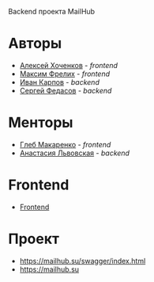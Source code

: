 Backend проекта MailHub

# Авторы
* [Алексей Хоченков](https://github.com/AlexKhochenkov) - _frontend_
* [Максим Фрелих](https://github.com/frelikhmax) - _frontend_
* [Иван Карпов](https://github.com/Karpov-Ivan) - _backend_
* [Сергей Федасов](https://github.com/Fedasov) - _backend_

# Менторы
* [Глеб Макаренко](https://github.com/Glibusss) - _frontend_
* [Анастасия Львовская](https://github.com/nlfop) - _backend_

#  Frontend
* [Frontend](https://github.com/frontend-park-mail-ru/2024_1_Refugio)

# Проект
* https://mailhub.su/swagger/index.html
* https://mailhub.su

